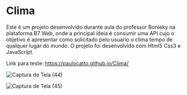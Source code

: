 # Clima

Este é um projeto desenvolvido durante aula do professor Bonieky na plataforma B7 Web, onde a principal ideia é consumir uma API cujo o objetivo é apresentar como solicitado pelo usuario o clima tempo de qualquer lugar do mundo.
O projeto foi desenvolvido com Html5 Css3 e JavaScript.

Link para teste: https://paulocatto.github.io/Clima/

![Captura de Tela (44)](https://user-images.githubusercontent.com/108766424/233853523-767af49c-bd8a-46d3-b708-acb5a530518f.png)

![Captura de Tela (45)](https://user-images.githubusercontent.com/108766424/233853689-a5ef4198-e24e-4abd-88e8-96305d029a35.png)
